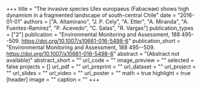 +++
title = "The invasive species Ulex europaeus (Fabaceae) shows high dynamism in a fragmented landscape of south-central Chile"
date = "2016-01-01"
authors = ["A. Altamirano", "J. P. Cely", "A. Etter", "A. Miranda", "A. Fuentes-Ramirez", "P. Acevedo", "C. Salas", "R. Vargas"]
publication_types = ["2"]
publication = "Environmental Monitoring and Assessment, 188 495--509. https://doi.org/10.1007/s10661-016-5498-6"
publication_short = "Environmental Monitoring and Assessment, 188 495--509. https://doi.org/10.1007/s10661-016-5498-6"
abstract = "(Abstract not available)"
abstract_short = ""
url_code = ""
image_preview = ""
selected = false
projects = []
url_pdf = ""
url_preprint = ""
url_dataset = ""
url_project = ""
url_slides = ""
url_video = ""
url_poster = ""
math = true
highlight = true
[header]
image = ""
caption = ""
+++
